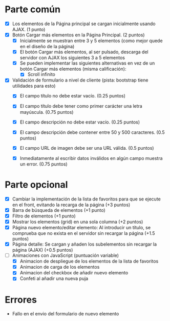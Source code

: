 # Parte común 

- [x] Los elementos de la Página principal se cargan inicialmente usando AJAX. (1 punto)
- [x] Botón Cargar más elementos en la Página Principal. (2 puntos)
  - [x] Inicialmente se muestran entre 3 y 5 elementos (como mejor quede en el diseño de la página)
  - [x] El botón Cargar más elementos, al ser pulsado, descarga del servidor con AJAX los siguientes 3 a 5 elementos
  - [x] Se pueden implementar las siguientes alternativas en vez de un botón Cargar más elementos (misma calificación):
    - [x] Scroll infinito
- [x] Validación de formulario a nivel de cliente (pista: bootstrap tiene utilidades para esto)
  - [x] El campo título no debe estar vacío. (0.25 puntos)
  - [x] El campo título debe tener como primer carácter una letra mayúscula. (0.75 puntos)
  - [x] El campo descripción no debe estar vacío. (0.25 puntos)
  - [x] El campo descripción debe contener entre 50 y 500 caracteres. (0.5 puntos)
  - [x] El campo URL de imagen debe ser una URL válida. (0.5 puntos)
  - [x] Inmediatamente al escribir datos inválidos en algún campo muestra un error. (0.75 puntos)


# Parte opcional

- [x] Cambiar la implementación de la lista de favoritos para que se ejecute en el front, evitando la recarga de la página  (+3 puntos)
- [x] Barra de búsqueda de elementos (+1 punto)
- [x] Filtro de elementos (+1 punto)
- [x] Mostrar los elementos (grid) en una sola columna (+2 puntos)
- [x] Página nuevo elemento/editar elemento: Al introducir un título, se comprueba que no exista en el servidor sin recargar la página (+1.5 puntos)
- [x] Página detalle: Se cargan y añaden los subelementos sin recargar la página (AJAX) (+0.5 puntos)
- [ ] Animaciones con JavaScript (puntuación variable)
  - [x] Animacion de despliegue de los elementos de la lista de favoritos
  - [x] Animacion de carga de los elementos
  - [x] Animacion del checkbox de añadir nuevo elemento
  - [x] Confeti al añadir una nueva puja

# Errores
- Fallo en el envio del formulario de nuevo elemento